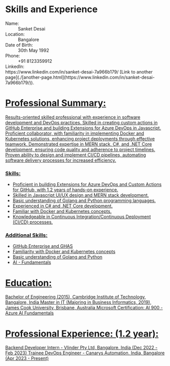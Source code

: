 <h1>Skills and Experience</h1>

<dl>
<dt>Name:</dt> <dd>Sanket Desai</dd>
<dt>Location:</dt> <dd>Bangalore</dd>
<dt>Date of Birth:</dt> <dd>30th May 1992</dd>
<dt>Phone:</dt> <dd>+91 8123359912</dd>
<dt>LinkedIn:</dt> https://www.linkedin.com/in/sanket-desai-7a966b179/
  [Link to another page](./[another-page.html](https://www.linkedin.com/in/sanket-desai-7a966b179/)).
  <a href="https://www.linkedin.com/in/sanket-desai-7a966b179/">
</dl>

# Professional Summary:

Results-oriented skilled professional with experience in software development and DevOps
practices. Skilled in creating custom actions in GitHub Enterprise and building Extensions
for Azure DevOps in Javascript. Proficient collaborator, with familiarity in implementing
Docker and Kubernetes solutions, enhancing project deployments through effective
teamwork. Demonstrated expertise in MERN stack, C#, and .NET Core development,
ensuring code quality and adherence to project timelines. Proven ability to design and
implement CI/CD pipelines, automating software delivery processes for increased efficiency.

### Skills:

*   Proficient in building Extensions for Azure DevOps and Custom Actions for GitHub, with 1.2 years of hands-on experience.
*   Skilled in Javascript UI/UX design and MERN stack development.
*   Basic understanding of Golang and Python programming languages.
*    Experienced in C# and .NET Core development.
*    Familiar with Docker and Kubernetes concepts.
*    Knowledgeable in Continuous Integration/Continuous Deployment (CI/CD) processes.

### Additional Skills:

*   GitHub Enterprise and GHAS
*   Familiarity with Docker and Kubernetes concepts
*   Basic understanding of Golang and Python
*   AI - Fundamentals

# Education:

Bachelor of Engineering (2015), Cambridge Institute of Technology, Bangalore, India
Master in IT (Majoring in Business Informatics, 2019), James Cook University, Brisbane,
Australia
Microsoft Certification: AI 900 - Azure AI Fundamentals

# Professional Experience: (1.2 year):

Backend Developer Intern - Vlinder Pty Ltd, Bangalore, India (Dec 2022 - Feb 2023)
Trainee DevOps Engineer - Canarys Automation, India, Bangalore (Apr 2023 - Present)
